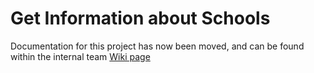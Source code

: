 # Get Information about Schools

Documentation for this project has now been moved, and can be found within the internal team [Wiki page](https://dfe-ssp.visualstudio.com/s158-Get-Information-About-Schools/_wiki/wikis/s158-Get-Information-About-Schools.wiki/11025/GIAS)
